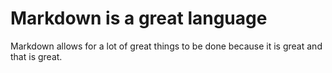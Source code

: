 # Markdown is a great language

Markdown allows for a lot of great things to be done because it is great and that is great.
